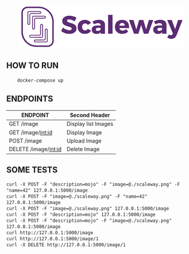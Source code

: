 <p align="center">
  <img src="https://raw.githubusercontent.com/overedge/scaleway_s3_restful/master/scaleway.png?centerme">
</p>

## HOW TO RUN
```
	docker-compose up
```

## ENDPOINTS
| ENDPOINT                | Second Header       |
| ------------------------| --------------------|
| GET    /image           | Display list Images |
| GET    /image/<int:id>  | Display Image       |
| POST   /image           | Upload  Image       |
| DELETE /image/<int:id>  | Delete  Image       |

## SOME TESTS
```
curl -X POST -F "description=mojo" -F "image=@./scaleway.png" -F "name=42" 127.0.0.1:5000/image
curl -X POST -F "image=@./scaleway.png" -F "name=42" 127.0.0.1:5000/image
curl -X POST -F "image=@./scaleway.png" 127.0.0.1:5000/image
curl -X POST -F "description=mojo" 127.0.0.1:5000/image
curl -X POST -F "description=mojo" -F "image=@./scaleway.png" 127.0.0.1:5000/image
curl http://127.0.0.1:5000/image
curl http://127.0.0.1:5000/image/1
curl -X DELETE http://127.0.0.1:5000/image/1
```



